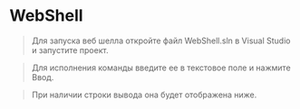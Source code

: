 # WebShell

> Для запуска веб шелла откройте файл WebShell.sln в Visual Studio и запустите проект. 

> Для исполнения команды введите ее в текстовое поле и нажмите Ввод.

> При наличии строки вывода она будет отображена ниже.
